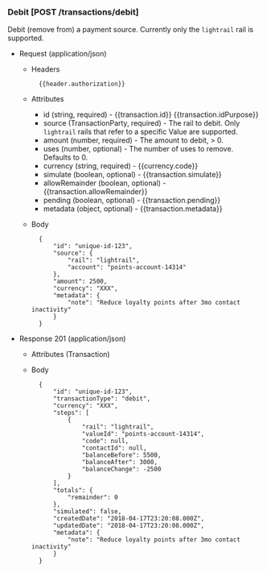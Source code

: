 ### Debit [POST /transactions/debit]

Debit (remove from) a payment source.  Currently only the `lightrail` rail is supported.

+ Request (application/json)

    + Headers
    
            {{header.authorization}}
        
    + Attributes
        + id (string, required) - {{transaction.id}}  {{transaction.idPurpose}}
        + source (TransactionParty, required) - The rail to debit.  Only `lightrail` rails that refer to a specific Value are supported.
        + amount (number, required) - The amount to debit, > 0.
        + uses (number, optional) - The number of uses to remove.  Defaults to 0.
        + currency (string, required) - {{currency.code}}
        + simulate (boolean, optional) - {{transaction.simulate}}
        + allowRemainder (boolean, optional) - {{transaction.allowRemainder}}
        + pending (boolean, optional) - {{transaction.pending}}
        + metadata (object, optional) - {{transaction.metadata}}

    + Body

            {
                "id": "unique-id-123",
                "source": {
                    "rail": "lightrail",
                    "account": "points-account-14314"
                },
                "amount": 2500,
                "currency": "XXX",
                "metadata": {
                    "note": "Reduce loyalty points after 3mo contact inactivity"
                }
            }
    
+ Response 201 (application/json)
    + Attributes (Transaction)

    + Body

            {
                "id": "unique-id-123",
                "transactionType": "debit",
                "currency": "XXX",
                "steps": [
                    {
                        "rail": "lightrail",
                        "valueId": "points-account-14314",
                        "code": null,
                        "contactId": null,
                        "balanceBefore": 5500,
                        "balanceAfter": 3000,
                        "balanceChange": -2500
                    }
                ],
                "totals": {
                    "remainder": 0
                },
                "simulated": false,
                "createdDate": "2018-04-17T23:20:08.000Z",
                "updatedDate": "2018-04-17T23:20:08.000Z",
                "metadata": {
                    "note": "Reduce loyalty points after 3mo contact inactivity"
                }
            }
